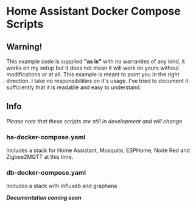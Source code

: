 # Home Assistant Docker Compose Scripts

## Warning!

This example code is supplied **"as is"** with no warranties of any kind, it works on my setup but it does not mean it will work on yours without modifications or at all. This example is meant to point you in the right direction. I take no responsibilities on it's usage. 
I've tried to document it sufficiently that it is readable and easy to understand.

## Info

*Please note that these scripts are still in development and will change*

### ha-docker-compose.yaml
Includes a stack for Home Assistant, Mosquito, ESPHome, Node Red and Zigbee2MQTT at this time.

### db-docker-compose.yaml
Includes a stack with influxdb and graphana

***Documentation coming soon***

